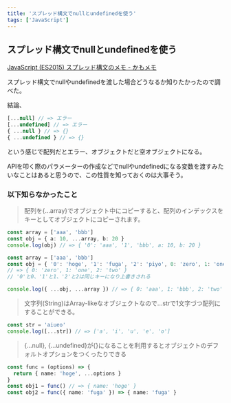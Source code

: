 ```yaml
---
title: 'スプレッド構文でnullとundefinedを使う'
tags: ['JavaScript']
---
```


## スプレッド構文でnullとundefinedを使う

[JavaScript \(ES2015\) スプレッド構文のメモ \- かもメモ](https://chaika.hatenablog.com/entry/2018/10/04/090000)

スプレッド構文でnullやundefinedを渡した場合どうなるか知りたかったので調べた。

結論、

```ts
[...null] // => エラー
[...undefined] // => エラー
{ ...null } // => {}
{ ...undefined } // => {}
```

という感じで配列だとエラー、オブジェクトだと空オブジェクトになる。

APIを叩く際のパラメーターの作成などでnullやundefinedになる変数を渡すみたいなことはあると思うので、この性質を知っておくのは大事そう。

### 以下知らなかったこと

> 配列を{...array}でオブジェクト中にコピーすると、配列のインデックスをキーとしてオブジェクトにコピーされます。

```ts
const array = ['aaa', 'bbb']
const obj = { a: 10, ...array, b: 20 }
console.log(obj) // => { '0': 'aaa', '1', 'bbb', a: 10, b: 20 }

const array = ['aaa', 'bbb']
const obj = { '0': 'hoge', '1': 'fuga', '2': 'piyo', 0: 'zero', 1: 'one', 2: 'two' }
// => { 0: 'zero', 1: 'one', 2: 'two' }
// '0'と0、'1'と1、'2'と2は同じキーになり上書きされる

console.log({ ...obj, ...array }) // => { 0: 'aaa', 1: 'bbb', 2: 'two' }
```

> 文字列(String)はArray-likeなオブジェクトなので...strで1文字づつ配列にすることができる。

```ts
const str = 'aiueo'
console.log([...str]) // => ['a', 'i', 'u', 'e', 'o']
```

> {...null}, {...undefined}が{}になることを利用するとオブジェクトのデフォルトオプションをつくったりできる

```ts
const func = (options) => {
  return { name: 'hoge', ...options }
}
const obj1 = func() // => { name: 'hoge' }
const obj2 = func({ name: 'fuga' }) => { name: 'fuga' }
```